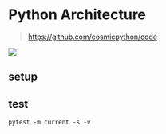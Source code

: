 # Python Architecture
> https://github.com/cosmicpython/code


![](https://images-na.ssl-images-amazon.com/images/I/51-q9CWNBHL._SX198_BO1,204,203,200_QL40_ML2_.jpg)

## setup


## test
```
pytest -m current -s -v
```